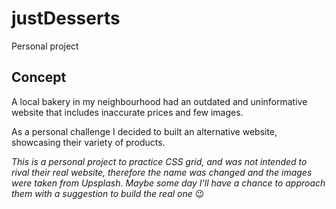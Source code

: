 # justDesserts
Personal project
## Concept
A local bakery in my neighbourhood had an outdated and uninformative website that includes inaccurate prices and few images.

As a personal challenge I decided to built an alternative website, showcasing their variety of products.

*This is a personal project to practice CSS grid, and was not intended to rival their real website, therefore the name was changed and the images were taken from Upsplash. Maybe some day I'll have a chance to approach them with a suggestion to build the real one* :wink:
